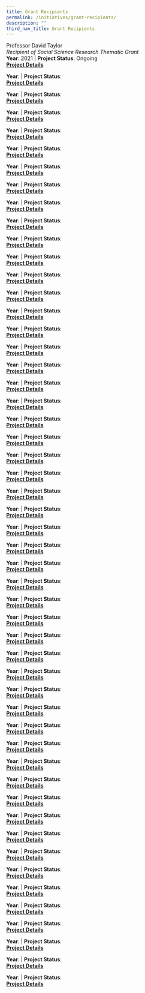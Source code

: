 ```yaml
---
title: Grant Recipients
permalink: /initiatives/grant-recipients/
description: ""
third_nav_title: Grant Recipients
---
```

Professor David Taylor<br>
_Recipient of Social Science Research Thematic Grant_<br>
**Year**: 2021  |  **Project Status**: Ongoing<br>
**[Project Details](https://staging.d2ih14cxifahz0.amplifyapp.com/initiatives/grant-recipients/52/)**

**Year**:   |  **Project Status**: <br>
**[Project Details](https://staging.d2ih14cxifahz0.amplifyapp.com/initiatives/grant-recipients/52/)**

**Year**:   |  **Project Status**: <br>
**[Project Details](https://staging.d2ih14cxifahz0.amplifyapp.com/initiatives/grant-recipients/50/)**

**Year**:   |  **Project Status**: <br>
**[Project Details](https://staging.d2ih14cxifahz0.amplifyapp.com/initiatives/grant-recipients/49/)**

**Year**:   |  **Project Status**: <br>
**[Project Details](https://staging.d2ih14cxifahz0.amplifyapp.com/initiatives/grant-recipients/48/)**

**Year**:   |  **Project Status**: <br>
**[Project Details](https://staging.d2ih14cxifahz0.amplifyapp.com/initiatives/grant-recipients/47/)**

**Year**:   |  **Project Status**: <br>
**[Project Details](https://staging.d2ih14cxifahz0.amplifyapp.com/initiatives/grant-recipients/46/)**

**Year**:   |  **Project Status**: <br>
**[Project Details](https://staging.d2ih14cxifahz0.amplifyapp.com/initiatives/grant-recipients/45/)**

**Year**:   |  **Project Status**: <br>
**[Project Details](https://staging.d2ih14cxifahz0.amplifyapp.com/initiatives/grant-recipients/44/)**

**Year**:   |  **Project Status**: <br>
**[Project Details](https://staging.d2ih14cxifahz0.amplifyapp.com/initiatives/grant-recipients/43/)**

**Year**:   |  **Project Status**: <br>
**[Project Details](https://staging.d2ih14cxifahz0.amplifyapp.com/initiatives/grant-recipients/42/)**

**Year**:   |  **Project Status**: <br>
**[Project Details](https://staging.d2ih14cxifahz0.amplifyapp.com/initiatives/grant-recipients/41/)**

**Year**:   |  **Project Status**: <br>
**[Project Details](https://staging.d2ih14cxifahz0.amplifyapp.com/initiatives/grant-recipients/40/)**

**Year**:   |  **Project Status**: <br>
**[Project Details](https://staging.d2ih14cxifahz0.amplifyapp.com/initiatives/grant-recipients/39/)**

**Year**:   |  **Project Status**: <br>
**[Project Details](https://staging.d2ih14cxifahz0.amplifyapp.com/initiatives/grant-recipients/38/)**

**Year**:   |  **Project Status**: <br>
**[Project Details](https://staging.d2ih14cxifahz0.amplifyapp.com/initiatives/grant-recipients/37/)**

**Year**:   |  **Project Status**: <br>
**[Project Details](https://staging.d2ih14cxifahz0.amplifyapp.com/initiatives/grant-recipients/36/)**

**Year**:   |  **Project Status**: <br>
**[Project Details](https://staging.d2ih14cxifahz0.amplifyapp.com/initiatives/grant-recipients/35/)**

**Year**:   |  **Project Status**: <br>
**[Project Details](https://staging.d2ih14cxifahz0.amplifyapp.com/initiatives/grant-recipients/34/)**

**Year**:   |  **Project Status**: <br>
**[Project Details](https://staging.d2ih14cxifahz0.amplifyapp.com/initiatives/grant-recipients/33/)**

**Year**:   |  **Project Status**: <br>
**[Project Details](https://staging.d2ih14cxifahz0.amplifyapp.com/initiatives/grant-recipients/32/)**

**Year**:   |  **Project Status**: <br>
**[Project Details](https://staging.d2ih14cxifahz0.amplifyapp.com/initiatives/grant-recipients/31/)**

**Year**:   |  **Project Status**: <br>
**[Project Details](https://staging.d2ih14cxifahz0.amplifyapp.com/initiatives/grant-recipients/30/)**

**Year**:   |  **Project Status**: <br>
**[Project Details](https://staging.d2ih14cxifahz0.amplifyapp.com/initiatives/grant-recipients/29/)**

**Year**:   |  **Project Status**: <br>
**[Project Details](https://staging.d2ih14cxifahz0.amplifyapp.com/initiatives/grant-recipients/28/)**

**Year**:   |  **Project Status**: <br>
**[Project Details](https://staging.d2ih14cxifahz0.amplifyapp.com/initiatives/grant-recipients/27/)**

**Year**:   |  **Project Status**: <br>
**[Project Details](https://staging.d2ih14cxifahz0.amplifyapp.com/initiatives/grant-recipients/26/)**

**Year**:   |  **Project Status**: <br>
**[Project Details](https://staging.d2ih14cxifahz0.amplifyapp.com/initiatives/grant-recipients/25/)**

**Year**:   |  **Project Status**: <br>
**[Project Details](https://staging.d2ih14cxifahz0.amplifyapp.com/initiatives/grant-recipients/24/)**

**Year**:   |  **Project Status**: <br>
**[Project Details](https://staging.d2ih14cxifahz0.amplifyapp.com/initiatives/grant-recipients/23/)**

**Year**:   |  **Project Status**: <br>
**[Project Details](https://staging.d2ih14cxifahz0.amplifyapp.com/initiatives/grant-recipients/22/)**

**Year**:   |  **Project Status**: <br>
**[Project Details](https://staging.d2ih14cxifahz0.amplifyapp.com/initiatives/grant-recipients/21/)**

**Year**:   |  **Project Status**: <br>
**[Project Details](https://staging.d2ih14cxifahz0.amplifyapp.com/initiatives/grant-recipients/20/)**

**Year**:   |  **Project Status**: <br>
**[Project Details](https://staging.d2ih14cxifahz0.amplifyapp.com/initiatives/grant-recipients/19/)**

**Year**:   |  **Project Status**: <br>
**[Project Details](https://staging.d2ih14cxifahz0.amplifyapp.com/initiatives/grant-recipients/18/)**

**Year**:   |  **Project Status**: <br>
**[Project Details](https://staging.d2ih14cxifahz0.amplifyapp.com/initiatives/grant-recipients/17/)**

**Year**:   |  **Project Status**: <br>
**[Project Details](https://staging.d2ih14cxifahz0.amplifyapp.com/initiatives/grant-recipients/16/)**

**Year**:   |  **Project Status**: <br>
**[Project Details](https://staging.d2ih14cxifahz0.amplifyapp.com/initiatives/grant-recipients/15/)**

**Year**:   |  **Project Status**: <br>
**[Project Details](https://staging.d2ih14cxifahz0.amplifyapp.com/initiatives/grant-recipients/14/)**

**Year**:   |  **Project Status**: <br>
**[Project Details](https://staging.d2ih14cxifahz0.amplifyapp.com/initiatives/grant-recipients/13/)**

**Year**:   |  **Project Status**: <br>
**[Project Details](https://staging.d2ih14cxifahz0.amplifyapp.com/initiatives/grant-recipients/12/)**

**Year**:   |  **Project Status**: <br>
**[Project Details](https://staging.d2ih14cxifahz0.amplifyapp.com/initiatives/grant-recipients/11/)**

**Year**:   |  **Project Status**: <br>
**[Project Details](https://staging.d2ih14cxifahz0.amplifyapp.com/initiatives/grant-recipients/10/)**

**Year**:   |  **Project Status**: <br>
**[Project Details](https://staging.d2ih14cxifahz0.amplifyapp.com/initiatives/grant-recipients/9/)**

**Year**:   |  **Project Status**: <br>
**[Project Details](https://staging.d2ih14cxifahz0.amplifyapp.com/initiatives/grant-recipients/8/)**

**Year**:   |  **Project Status**: <br>
**[Project Details](https://staging.d2ih14cxifahz0.amplifyapp.com/initiatives/grant-recipients/7/)**

**Year**:   |  **Project Status**: <br>
**[Project Details](https://staging.d2ih14cxifahz0.amplifyapp.com/initiatives/grant-recipients/6/)**

**Year**:   |  **Project Status**: <br>
**[Project Details](https://staging.d2ih14cxifahz0.amplifyapp.com/initiatives/grant-recipients/5/)**

**Year**:   |  **Project Status**: <br>
**[Project Details](https://staging.d2ih14cxifahz0.amplifyapp.com/initiatives/grant-recipients/4/)**

**Year**:   |  **Project Status**: <br>
**[Project Details](https://staging.d2ih14cxifahz0.amplifyapp.com/initiatives/grant-recipients/3/)**

**Year**:   |  **Project Status**: <br>
**[Project Details](https://staging.d2ih14cxifahz0.amplifyapp.com/initiatives/grant-recipients/2/)**

**Year**:   |  **Project Status**: <br>
**[Project Details](https://staging.d2ih14cxifahz0.amplifyapp.com/initiatives/grant-recipients/1/)**